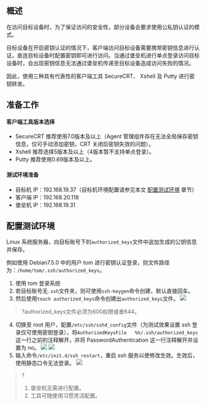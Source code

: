 ## 概述
在访问目标设备时，为了保证访问的安全性，部分设备会要求使用公私钥认证的模式。

目标设备在开启密钥认证的情况下，客户端访问目标设备需要携带密钥信息进行认证。直连目标设备时配置密钥即可进行访问。当通过堡垒机进行单点登录访问目标设备时，会出现密钥信息无法通过堡垒机传递至目标设备造成访问失败的情况。

因此，使用三种具有代表性的客户端工具 SecureCRT、 Xshell 及 Putty 进行密钥转发。


## 准备工作

#### 客户端工具版本选择
- SecureCRT 推荐使用7.0版本及以上（Agent 管理组件存在无法全局保存密钥信息，仅可手动添加密钥，CRT 关闭后密钥失效的问题）。
- Xshell 推荐选择5版本及以上（4版本暂不支持单点登录）。
- Putty 推荐使用0.69版本及以上。

#### 测试环境准备
- 目标机 IP：192.168.19.37（目标机环境配置请参见本文 [配置测试环境]() 章节）
- 客户端 IP：192.168.20.118
- 堡垒机 IP：192.168.19.31


## 配置测试环境
Linux 系统服务器，向目标账号下的`authorized_keys`文件中追加生成的公钥信息并保存。

例如使用 Debian7.5.0 中的用户 tom 进行密钥认证登录，则文件路径为：`/home/tom/.ssh/authorized_keys`。
1. 使用 tom 登录系统 
2. 若目标账号无`.ssh`文件夹，则可使用`ssh-keygen`命令创建，默认直接回车。
3. 然后使用`touch authorized_keys`命令创建出`authorized_keys`文件。
![](https://main.qcloudimg.com/raw/a0df81f78b4172705a2bcf7b09a91d8d.png)
>?authorized_keys文件必须为600权限或者644。
4. 切换至 root 用户，配置`/etc/ssh/sshd_config`文件（为测试效果设置 ssh 登录仅可使用密钥登录），将`AuthorizedKeysFile   %h/.ssh/authorized_keys`这一行之前的注释解开，并将 PasswordAuthentication 这一行注释解开并设置为 no。
![](https://main.qcloudimg.com/raw/e8ed84636f9b088b3ea18252fdfb169a.png)
![](https://main.qcloudimg.com/raw/60e4b0963c450b25489866e7673d54e3.png)
5. 输入命令`/etc/init.d/ssh restart`，重启 ssh 服务以使修改生效。生效后，使用静态口令无法登录。
![](https://main.qcloudimg.com/raw/afc87c1fa3e29e1661799a48744274bd.png)

>?	
>1. 堡垒机无需进行配置。
>2. 工具可随使用习惯灵活配置。
